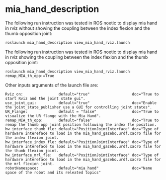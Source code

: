 mia_hand_description
====================

The following run instruction was tested in ROS noetic to display mia hand in rviz without showing the coupling between the index flexion and the thumb opposition joint:

    roslaunch mia_hand_description view_mia_hand_rviz.launch

The following run instruction was tested in ROS noetic to display mia hand in rviz showing the coupling between the index flexion and the thumb opposition joint:

    roslaunch mia_hand_description view_mia_hand_rviz.launch remap_MIA_th_opp:=True

Other inputs arguments of the launch file are:

    Rviz_on:                default="true"                   doc="True to start Rviz and the joint state gui".
    use_joint_gui:          default="true"                   doc="Enable the joint_state_publisher use a GUI for controlling joint states".
    UR_Flange:              default = "false"                doc="True to visualize the UR flange with the Mia Hand".
    remap_MIA_th_opp:       default="false"                  doc="True to remap the thumb opp joint position following the index fle position.
    hw_interface_thumb_fle: default="PositionJointInterface" doc="Type of hardware intereface to load in the mia_hand_gazebo.urdf.xacro file for the index flexion joint.
    hw_interface_index_fle: default="PositionJointInterface" doc="Type of hardware intereface to load in the mia_hand_gazebo.urdf.xacro file for the thumb flexion joint.
    hw_interface_mrl_fle:   default="PositionJointInterface" doc="Type of hardware intereface to load in the mia_hand_gazebo.urdf.xacro file for the mrl flexion joint.
    robotNamespace:         default="mia_hand"               doc="Name space of the robot and its releated topics"

